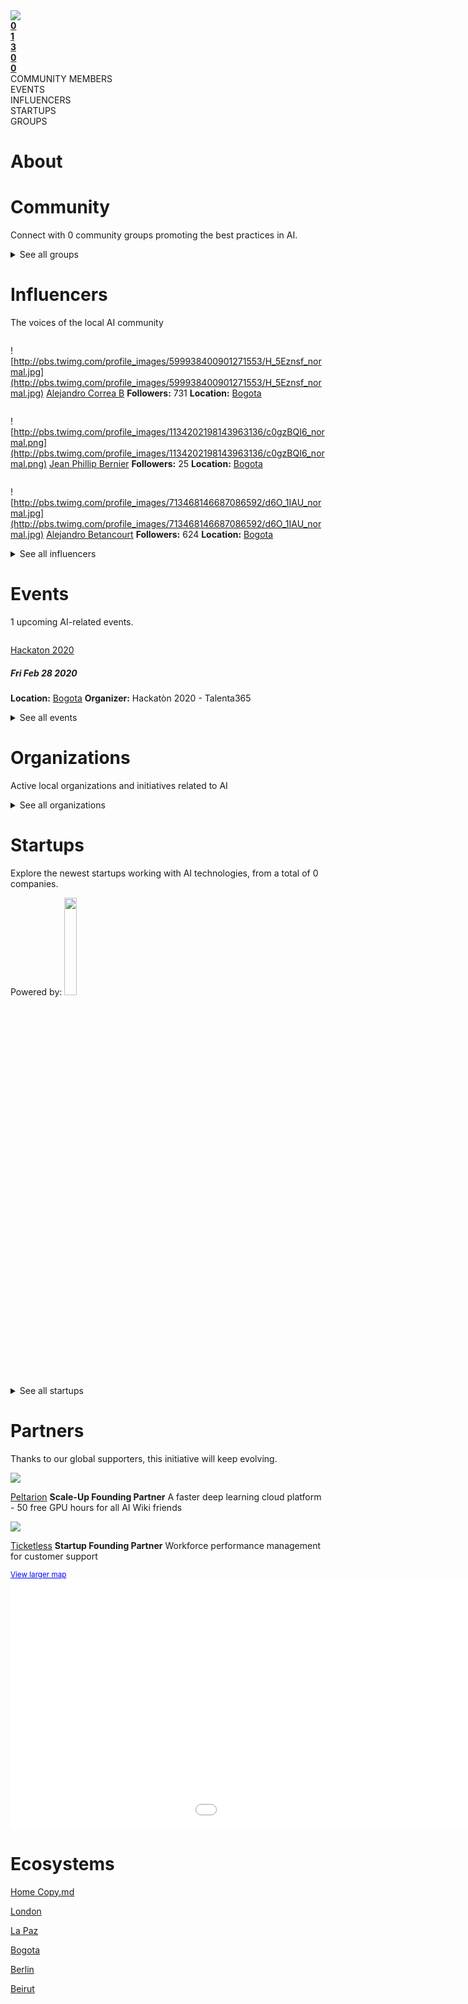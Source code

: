 <!-- TITLE: Bogota AI -->
<div class=mapHighlight>
<img src="/images/cityMaps/Bogota_1500_highlight.png">

</div>


<div class=CityPageSpecific>

<div class=status>
<div class=column>
<a href="#ecosystems"><strong>0</strong></a>
</div>
<div class=column>
<a href="#events" ><strong>1</strong></a>
</div>
<div class=column>
<a href="#community" ><strong>3</strong></a>
</div>
<div class=column>
<a href="#startups" ><strong>0</a></strong>
</div>
<div class=column>
<a href="#community" ><strong>0</a></strong>
</div>
</div>
<div class=status>
<div class=column>COMMUNITY MEMBERS</div>
<div class=column>EVENTS</div>
<div class=column>INFLUENCERS</div>
<div class=column>STARTUPS</div>
<div class=column>GROUPS</div></div>

</div>

# About

<!-- ADMINS SHOULD WRITE OVERVIEW FOR CITIES IN <div class=overview> SECTION OF ABOUT

    First line of overview should have information of ambassador for specific city. 
    You can find  format HERE:

    <strong>CONTACT: [Ambassador name](Link to ambassador profile(MUST HAVE http OR https)) </strong>

    You can copy this and change ambassador name and link accordingly!
 -->

<div class=overview>

</div>

<div class=status>

</div>

</div>

# Community
Connect with 0 community groups promoting the best practices in AI.
<div class=groups>

<div class=column id=0>

</div>
<div class=column id=1>

</div>
<div class=column id=2>

</div>
<div class=column id=3>

</div>


</div>

<div class=groups id="list">

<details>
<summary class="sum">See all groups</summary>



<div class=column id=0>

</div>
<div class=column id=1>

</div>
<div class=column id=2>

</div>
<div class=column id=3>

</div>

</details>

</div>

# Influencers
The voices of the local AI community
<div class=influencers>

<div class=column id=0>

![http://pbs.twimg.com/profile_images/599938400901271553/H_5Eznsf_normal.jpg](http://pbs.twimg.com/profile_images/599938400901271553/H_5Eznsf_normal.jpg)
[Alejandro Correa B](https://twitter.com/albahnsen)
**Followers:** 731
**Location:** [Bogota](/Bogota/home/)


</div>
<div class=column id=1>

![http://pbs.twimg.com/profile_images/1134202198143963136/c0gzBQI6_normal.png](http://pbs.twimg.com/profile_images/1134202198143963136/c0gzBQI6_normal.png)
[Jean Phillip Bernier](https://twitter.com/jean_p_bernier)
**Followers:** 25
**Location:** [Bogota](/Bogota/home/)


</div>
<div class=column id=2>

![http://pbs.twimg.com/profile_images/713468146687086592/d6O_1IAU_normal.jpg](http://pbs.twimg.com/profile_images/713468146687086592/d6O_1IAU_normal.jpg)
[Alejandro Betancourt](https://twitter.com/AlejoBt)
**Followers:** 624
**Location:** [Bogota](/Bogota/home/)


</div>
<div class=column id=3>

</div>

</div>


<details>
<summary class="sum">See all influencers</summary>


<div class=influencers id="list">

<div class=column id=0>

</div>
<div class=column id=1>

</div>
<div class=column id=2>

</div>
<div class=column id=3>

</div>
</div>
</details>





# Events
1 upcoming AI-related events.
<div class=events>

<div class=column id=0>

[Hackaton 2020 ](https://www.meetup.com/Hackaton-2020-Talenta365/events/268486978/)
##### Fri Feb 28 2020
**Location:** [Bogota](/Bogota/home/)
**Organizer:** Hackatòn  2020 - Talenta365


</div>
<div class=column id=1>

</div>
<div class=column id=2>

</div>
<div class=column id=3>

</div>

</div>

<div class=events id="list">

<details>
<summary class="sum">See all events</summary>



<div class=column id=0>

</div>
<div class=column id=1>

</div>
<div class=column id=2>

</div>
<div class=column id=3>

</div>
</details>
</div>


<!-- WHEN ADDING NEW ORGANIZATIONS PLEASE FOLLOW THIS SCHEMA
#### Organization_Name
Organization_Category
**Organizer:** Name_Of_Organization_Leader
Link_To_Organization's_Website_or_Page
**Description:** Organization's_Description
NOT FOLLOWING THIS SCHEMA WILL RESULT IN INACCURACY IN DATABASE SO BE CAREFUL!
EVERY CHARACTER LIKE # AND * ARE VITAL, SO WE ADVISE YOU TO COPY THE SCHEMA AND JUST FILL IN THE DATA IN POSITION
BETWEEN EVERY ORGANIZATION SCHEMA SHOULD BE BLANK LINE -->

# Organizations
Active local organizations and initiatives related to AI
<div class=organizations>

<div class=column id=0>

</div>
<div class=column id=1>

</div>
<div class=column id=2>

</div>
<div class=column id=3>

</div>
</div>

<div class=organizations id="list">

<details>
<summary class="sum">See all organizations</summary>



<div class=column id=0>

</div>
<div class=column id=1>

</div>
<div class=column id=2>

</div>
<div class=column id=3>

</div>
</details>


</div>


# Startups
Explore the newest startups working with AI technologies, from a total of 0 companies.

<div class=logoCB>
Powered by: <a href="https://crunchbase.com/"><img src="/images/Crunchbase_logo_crop.png" style="width:20%;"/></a>
</div>
<div class=startups>

<div class=column id=0>

</div>
<div class=column id=1>

</div>
<div class=column id=2>

</div>
<div class=column id=3>

</div>

</div>


<details>
<summary class="sum">See all startups</summary>
<div class=startups id="list">

<div class=column id=0>

</div>
<div class=column id=1>

</div>
<div class=column id=2>

</div>
<div class=column id=3>

</div>
</div>
</details>




# Partners

Thanks to our global supporters, this initiative will keep evolving.
<div class=partners>
<div class=column id=0>
<img src="/images/peltarion_logotype_horizontal_red.png" >

[Peltarion](https://peltarion.com/signup/)
<strong>Scale-Up Founding Partner</strong>
A faster deep learning cloud platform - 50 free GPU hours for all AI Wiki friends
</div>

<div class=column id=1>

<img src="/images/Ticketless_logo.png" >

[Ticketless](https://ticketless.ai/)
<strong>Startup Founding Partner</strong>
Workforce performance management for customer support
</div>

</div>

<div class="embed-container"><small><a href="//www.arcgis.com/apps/Embed/index.html?webmap=e9485697909c40baad34647d8d0dbb85&extent=-153.2531,-11.9954,84.579,66.7403&zoom=true&scale=true&search=true&searchextent=true&disable_scroll=true&theme=light" style="color:#0000FF;text-align:left" target="_blank">View larger map</a></small><br><iframe width="1280" height="400" frameborder="0" scrolling="no" marginheight="0" marginwidth="0" title="AI Ecosystem Map" src="//www.arcgis.com/apps/Embed/index.html?webmap=e9485697909c40baad34647d8d0dbb85&extent=-153.2531,-11.9954,84.579,66.7403&zoom=true&previewImage=false&scale=true&search=true&searchextent=true&disable_scroll=true&theme=light"></iframe></div>

# Ecosystems


<div class=ecosystems>

[Home Copy.md](/home-copy.md/home)


[London](/london/home)


[La Paz](/la-paz/home)


[Bogota](/bogota/home)


[Berlin](/berlin/home)


[Beirut](/beirut/home)


</div>
